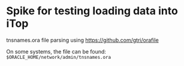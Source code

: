 # Spike for testing loading data into iTop

tnsnames.ora file parsing using https://github.com/gtri/orafile

On some systems, the file can be found: 
`$ORACLE_HOME/network/admin/tnsnames.ora`
